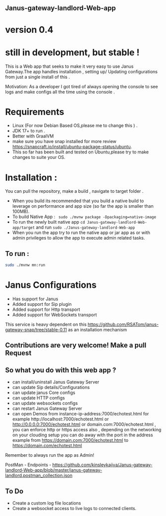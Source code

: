 ## Janus-gateway-landlord-Web-app
# version 0.4 

# still in development, but stable !

This is a Web app that seeks to make it very easy to use Janus Gateway.The app handles installation , setting up/ Updating configurations from just a single install of this .

Motivation: As a developer I got tired of always opening the console to see logs and make configs all the time using the console .


# Requirements
- Linux (For now Debian Based OS,please me to change this ) . 
- JDK 17+ to run . 
- Better with GraalVM
- make sure you have snap installed for more review https://snapcraft.io/install/ubuntu-package-status/ubuntu.
- This so far has been built and tested on Ubuntu,please try to make changes to suite your OS.


# Installation :
You can pull the repository, make a build , navigate to target folder .
- When you build its recommended  that you build a native build to leverage on performance and app size (so far the app is smaller than 100MB).
- To build Native App : ``` sudo ./mvnw package -Dpackaging=native-image```
- To run the newly built native app ``cd Janus-gateway-landlord-Web-app/target`` and run ``` sudo ./Janus-gateway-landlord-Web-app  ``` 
- When you run the app try to run the native app or jar app as or with admin privileges to allow the app to execute admin related tasks.

## To run :
```bash  
sudo ./mvnw mn:run
```

# Janus Configurations
- Has support for Janus
- Added support for Sip plugin
- Added support for Http transport
- Added support for WebSockets transport





This service is heavy dependent on this https://github.com/RSATom/janus-gateway-snap/tree/stable-0.11 as an installation mechanism 



## Contributions are very welcome! Make a pull Request


## So what you do with this web app ?
- can install/uninstall Janus Gateway Server
- can update Sip details/Configurations
- can update janus Core configs
- can update HTTP configs
- can update websockets configs
- can restart Janus Gateway Server
- can open Demos from instance-ip-address:7000/echotest.html for example http://localhost:7000/echotest.html  or http://0.0.0.0:7000/echotest.html  or domain.com:7000/echotest.html , you can enforce http or https access also , depending on the networking on your clouding setup you can do away with the port in the address example from https://domain.com:7000/echotest.html to https://domain.com/echotest.html


Remember to always run the app as Admin!

PostMan - Endpoints - https://github.com/kinsleykajiva/Janus-gateway-landlord-Web-app/blob/master/janus-gateway-landlord.postman_collection.json





## To Do
- Create a custom log file locations
- Create a websocket access to live logs to connected clients.




